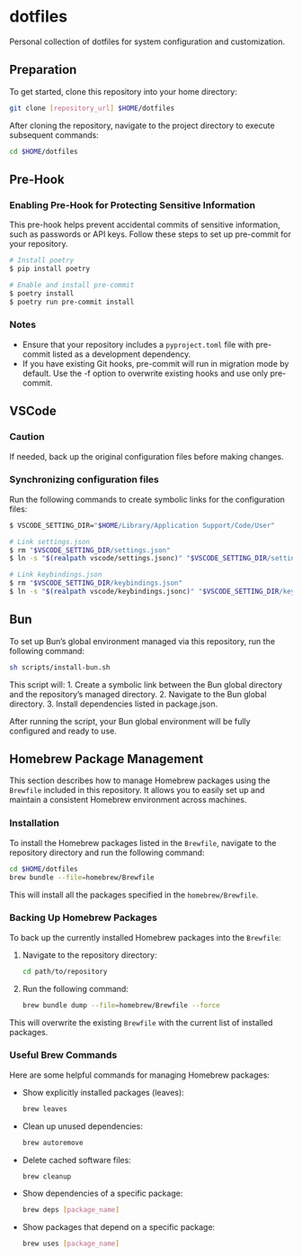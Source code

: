 # dotfiles

Personal collection of dotfiles for system configuration and customization.

## Preparation

To get started, clone this repository into your home directory:

```sh
git clone [repository_url] $HOME/dotfiles
```

After cloning the repository, navigate to the project directory to execute subsequent commands:

```sh
cd $HOME/dotfiles
```

## Pre-Hook

### Enabling Pre-Hook for Protecting Sensitive Information

This pre-hook helps prevent accidental commits of sensitive information, such as passwords or API keys. Follow these steps to set up pre-commit for your repository.

```sh
# Install poetry
$ pip install poetry

# Enable and install pre-commit
$ poetry install
$ poetry run pre-commit install
```

### Notes

- Ensure that your repository includes a `pyproject.toml` file with pre-commit listed as a development dependency.
- If you have existing Git hooks, pre-commit will run in migration mode by default. Use the -f option to overwrite existing hooks and use only pre-commit.

## VSCode

### Caution

If needed, back up the original configuration files before making changes.

### Synchronizing configuration files

Run the following commands to create symbolic links for the configuration files:

```sh
$ VSCODE_SETTING_DIR="$HOME/Library/Application Support/Code/User"

# Link settings.json
$ rm "$VSCODE_SETTING_DIR/settings.json"
$ ln -s "$(realpath vscode/settings.jsonc)" "$VSCODE_SETTING_DIR/settings.json"

# Link keybindings.json
$ rm "$VSCODE_SETTING_DIR/keybindings.json"
$ ln -s "$(realpath vscode/keybindings.jsonc)" "$VSCODE_SETTING_DIR/keybindings.json"
```

## Bun

To set up Bun’s global environment managed via this repository, run the following command:

```sh
sh scripts/install-bun.sh
```

This script will:
	1. Create a symbolic link between the Bun global directory and the repository’s managed directory.
	2. Navigate to the Bun global directory.
	3. Install dependencies listed in package.json.

After running the script, your Bun global environment will be fully configured and ready to use.

## Homebrew Package Management

This section describes how to manage Homebrew packages using the `Brewfile` included in this repository. It allows you to easily set up and maintain a consistent Homebrew environment across machines.

### Installation

To install the Homebrew packages listed in the `Brewfile`, navigate to the repository directory and run the following command:

```sh
cd $HOME/dotfiles
brew bundle --file=homebrew/Brewfile
```

This will install all the packages specified in the `homebrew/Brewfile`.

### Backing Up Homebrew Packages

To back up the currently installed Homebrew packages into the `Brewfile`:

1. Navigate to the repository directory:

	```sh
	cd path/to/repository
	```

2. Run the following command:

	```sh
	brew bundle dump --file=homebrew/Brewfile --force
	```

This will overwrite the existing `Brewfile` with the current list of installed packages.

### Useful Brew Commands

Here are some helpful commands for managing Homebrew packages:

- Show explicitly installed packages (leaves):

	```sh
	brew leaves
	```

- Clean up unused dependencies:

	```sh
	brew autoremove
	```

- Delete cached software files:

	```sh
	brew cleanup
	```

- Show dependencies of a specific package:

	```sh
	brew deps [package_name]
	```

- Show packages that depend on a specific package:

	```sh
	brew uses [package_name]
	```
